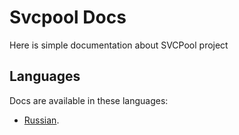 # Svcpool Docs

Here is simple documentation about SVCPool project

## Languages

Docs are available in these languages:

* [Russian](/ru).
